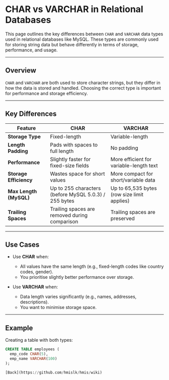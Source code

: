 # CHAR vs VARCHAR in Relational Databases

This page outlines the key differences between `CHAR` and `VARCHAR` data types used in relational databases like MySQL. These types are commonly used for storing string data but behave differently in terms of storage, performance, and usage.

---

## Overview

`CHAR` and `VARCHAR` are both used to store character strings, but they differ in how the data is stored and handled. Choosing the correct type is important for performance and storage efficiency.

---

## Key Differences

| Feature               | CHAR                          | VARCHAR                            |
|----------------------|-------------------------------|-------------------------------------|
| **Storage Type**     | Fixed-length                  | Variable-length                     |
| **Length Padding**   | Pads with spaces to full length | No padding                          |
| **Performance**      | Slightly faster for fixed-size fields | More efficient for variable-length text |
| **Storage Efficiency** | Wastes space for short values | More compact for short/variable data |
| **Max Length (MySQL)** | Up to 255 characters (before MySQL 5.0.3) / 255 bytes | Up to 65,535 bytes (row size limit applies) |
| **Trailing Spaces**  | Trailing spaces are removed during comparison | Trailing spaces are preserved       |

---

## Use Cases

- Use **CHAR** when:
  - All values have the same length (e.g., fixed-length codes like country codes, gender).
  - You prioritise slightly better performance over storage.

- Use **VARCHAR** when:
  - Data length varies significantly (e.g., names, addresses, descriptions).
  - You want to minimise storage space.

---

## Example

Creating a table with both types:

```sql
CREATE TABLE employees (
  emp_code CHAR(5),
  emp_name VARCHAR(100)
);

[Back](https://github.com/hmislk/hmis/wiki)
